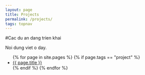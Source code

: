 ```yaml
---
layout: page
title: Projects
permalink: /projects/
tags: topnav
---
```


#Cac du an dang trien khai

Noi dung viet o day.

<ul>
	{% for page in site.pages %}
	{% if page.tags == "project" %}
	<li><a href="{{ page.url }}">{{ page.title }}</a></li>
	{% endif %}
	{% endfor %}
</ul>